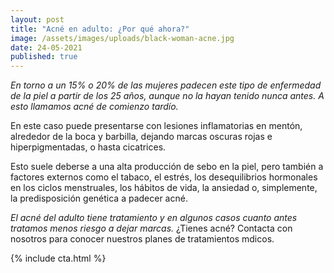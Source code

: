 ```yaml
---
layout: post
title: "Acné en adulto: ¿Por qué ahora?"
image: /assets/images/uploads/black-woman-acne.jpg
date: 24-05-2021
published: true
---
```

_En torno a un 15% o 20% de las mujeres padecen este tipo de enfermedad de la piel a partir de los 25 años, aunque no la hayan tenido nunca antes. A esto llamamos acné de comienzo tardío._

En este caso puede presentarse con lesiones inflamatorias en mentón, alrededor de la boca y barbilla, dejando marcas oscuras rojas e hiperpigmentadas, o hasta cicatrices.

Esto suele deberse a una alta producción de sebo en la piel, pero también a factores externos como el tabaco, el estrés, los desequilibrios hormonales en los ciclos menstruales, los hábitos de vida, la ansiedad o, simplemente, la predisposición genética a padecer acné.

_El acné del adulto tiene tratamiento y en algunos casos cuanto antes tratamos menos riesgo a dejar marcas._ ¿Tienes acné? Contacta con nosotros para conocer nuestros planes de tratamientos mdicos.

{% include cta.html %}